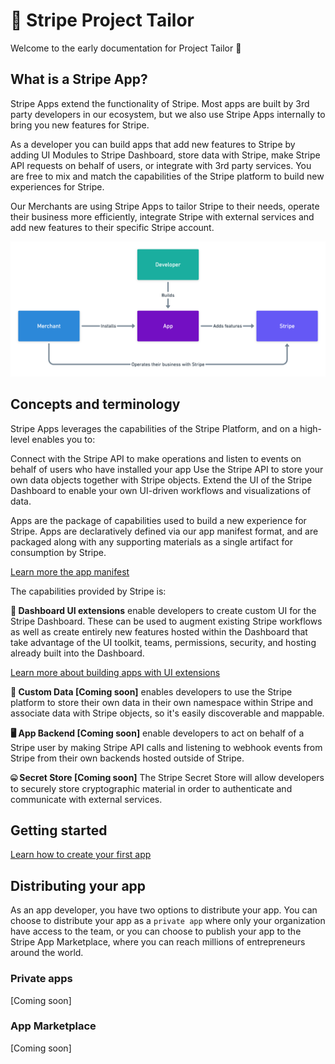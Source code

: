 # 🧵 Stripe Project Tailor

Welcome to the early documentation for Project Tailor 👋

## What is a Stripe App?
Stripe Apps extend the functionality of Stripe. Most apps are built by 3rd party developers in our ecosystem, but we also use Stripe Apps internally to bring you new features for Stripe.

As a developer you can build apps that add new features to Stripe by adding UI Modules to Stripe Dashboard, store data with Stripe, make Stripe API requests on behalf of users, or integrate with 3rd party services. You are free to mix and match the capabilities of the Stripe platform to build new experiences for Stripe.

Our Merchants are using Stripe Apps to tailor Stripe to their needs, operate their business more efficiently, integrate Stripe with external services and add new features to their specific Stripe account.

![Overview](./core/app_overview.png)

## Concepts and terminology

Stripe Apps leverages the capabilities of the Stripe Platform, and on a high-level enables you to:

Connect with the Stripe API to make operations and listen to events on behalf of users who have installed your app
Use the Stripe API to store your own data objects together with Stripe objects.
Extend the UI of the Stripe Dashboard to enable your own UI-driven workflows and visualizations of data.

Apps are the package of capabilities used to build a new experience for Stripe. Apps are declaratively defined via our app manifest format, and are packaged along with any supporting materials as a single artifact for consumption by Stripe.

[Learn more the app manifest](./manifest/index.md)


The capabilities provided by Stripe is:

**🧩 Dashboard UI extensions** enable developers to create custom UI for the Stripe Dashboard. These can be used to augment existing Stripe workflows as well as create entirely new features hosted within the Dashboard that take advantage of the UI toolkit, teams, permissions, security, and hosting already built into the Dashboard. 

[Learn more about building apps with UI extensions](./ui-extensions/readme.md)


**💾 Custom Data [Coming soon]** enables developers to use the Stripe platform to store their own data in their own namespace within Stripe and associate data with Stripe objects, so it's easily discoverable and mappable.


**🖥 App Backend [Coming soon]** enable developers to act on behalf of a Stripe user by making Stripe API calls and listening to webhook events from Stripe from their own backends hosted outside of Stripe.

**🤐 Secret Store [Coming soon]** 
The Stripe Secret Store will allow developers to securely store cryptographic material in order to authenticate and communicate with external services.

## Getting started

[Learn how to create your first app](./create/index.md)

## Distributing your app

As an app developer, you have two options to distribute your app. You can choose to distribute your app as a `private app` where only your organization have access to the team, or you can choose to publish your app to the Stripe App Marketplace, where you can reach millions of entrepreneurs around the world.

### Private apps

[Coming soon]

### App Marketplace

[Coming soon]